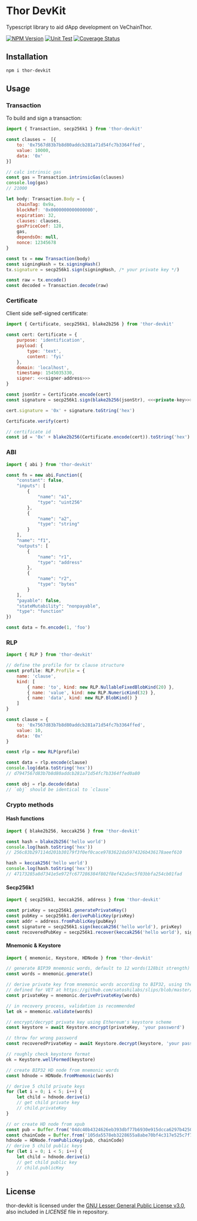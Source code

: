 # Thor DevKit

Typescript library to aid dApp development on VeChainThor.

[![NPM Version](https://badge.fury.io/js/thor-devkit.svg)](https://www.npmjs.com/package/thor-devkit)
[![Unit Test](https://github.com/vechain/thor-devkit.js/actions/workflows/test.yml/badge.svg)](https://github.com/vechain/thor-devkit.js/actions/workflows/test.yml)
[![Coverage Status](https://coveralls.io/repos/github/vechain/thor-devkit.js/badge.svg?branch=master)](https://coveralls.io/github/vechain/thor-devkit.js?branch=master)

## Installation

```bash
npm i thor-devkit
```

## Usage

### Transaction

To build and sign a transaction:

```javascript
import { Transaction, secp256k1 } from 'thor-devkit'

const clauses =  [{
    to: '0x7567d83b7b8d80addcb281a71d54fc7b3364ffed',
    value: 10000,
    data: '0x'
}]

// calc intrinsic gas
const gas = Transaction.intrinsicGas(clauses)
console.log(gas)
// 21000

let body: Transaction.Body = {
    chainTag: 0x9a,
    blockRef: '0x0000000000000000',
    expiration: 32,
    clauses: clauses,
    gasPriceCoef: 128,
    gas,
    dependsOn: null,
    nonce: 12345678
}

const tx = new Transaction(body)
const signingHash = tx.signingHash()
tx.signature = secp256k1.sign(signingHash, /* your private key */)

const raw = tx.encode()
const decoded = Transaction.decode(raw)
```

### Certificate

Client side self-signed certificate:

```javascript
import { Certificate, secp256k1, blake2b256 } from 'thor-devkit'

const cert: Certificate = {
    purpose: 'identification',
    payload: {
        type: 'text',
        content: 'fyi'
    },
    domain: 'localhost',
    timestamp: 1545035330,
    signer: <<<signer-address>>>
}

const jsonStr = Certificate.encode(cert)
const signature = secp256k1.sign(blake2b256(jsonStr), <<<private-key>>>)

cert.signature = '0x' + signature.toString('hex')

Certificate.verify(cert)

// certificate id
const id = '0x' + blake2b256(Certificate.encode(cert)).toString('hex')
```

### ABI

```javascript
import { abi } from 'thor-devkit'

const fn = new abi.Function({
    "constant": false,
    "inputs": [
        {
            "name": "a1",
            "type": "uint256"
        },
        {
            "name": "a2",
            "type": "string"
        }
    ],
    "name": "f1",
    "outputs": [
        {
            "name": "r1",
            "type": "address"
        },
        {
            "name": "r2",
            "type": "bytes"
        }
    ],
    "payable": false,
    "stateMutability": "nonpayable",
    "type": "function"
})

const data = fn.encode(1, 'foo')
```

### RLP

```javascript
import { RLP } from 'thor-devkit'

// define the profile for tx clause structure
const profile: RLP.Profile = {
    name: 'clause',
    kind: [
        { name: 'to', kind: new RLP.NullableFixedBlobKind(20) },
        { name: 'value', kind: new RLP.NumericKind(32) },
        { name: 'data', kind: new RLP.BlobKind() }
    ]
}

const clause = {
    to: '0x7567d83b7b8d80addcb281a71d54fc7b3364ffed',
    value: 10,
    data: '0x'
}

const rlp = new RLP(profile)

const data = rlp.encode(clause)
console.log(data.toString('hex'))
// d7947567d83b7b8d80addcb281a71d54fc7b3364ffed0a80

const obj = rlp.decode(data)
// `obj` should be identical to `clause`
```

### Crypto methods

#### Hash functions

```javascript
import { blake2b256, keccak256 } from 'thor-devkit'

const hash = blake2b256('hello world')
console.log(hash.toString('hex'))
// 256c83b297114d201b30179f3f0ef0cace9783622da5974326b436178aeef610

hash = keccak256('hello world')
console.log(hash.toString('hex'))
// 47173285a8d7341e5e972fc677286384f802f8ef42a5ec5f03bbfa254cb01fad
```

#### Secp256k1

```javascript
import { secp256k1, keccak256, address } from 'thor-devkit'

const privKey = secp256k1.generatePrivateKey()
const pubKey = secp256k1.derivePublicKey(privKey)
const addr = address.fromPublicKey(pubKey)
const signature = secp256k1.sign(keccak256('hello world'), privKey)
const recoveredPubKey = secp256k1.recover(keccak256('hello world'), signature)
```

#### Mnemonic & Keystore

```javascript
import { mnemonic, Keystore, HDNode } from 'thor-devkit'

// generate BIP39 mnemonic words, default to 12 words(128bit strength)
const words = mnemonic.generate()

// derive private key from mnemonic words according to BIP32, using the path `m/44'/818'/0'/0`.
// defined for VET at https://github.com/satoshilabs/slips/blob/master/slip-0044.md
const privateKey = mnemonic.derivePrivateKey(words)

// in recovery process, validation is recommended
let ok = mnemonic.validate(words)

// encrypt/decrypt private key using Ethereum's keystore scheme
const keystore = await Keystore.encrypt(privateKey, 'your password')

// throw for wrong password
const recoveredPrivateKey = await Keystore.decrypt(keystore, 'your password')

// roughly check keystore format
ok = Keystore.wellFormed(keystore)

// create BIP32 HD node from mnemonic words
const hdnode = HDNode.fromMnemonic(words)

// derive 5 child private keys
for (let i = 0; i < 5; i++) {
    let child = hdnode.derive(i)
    // get child private key
    // child.privateKey
}

// or create HD node from xpub
const pub = Buffer.from('04dc40b4324626eb393dbf77b6930e915dcca6297b42508adb743674a8ad5c69a046010f801a62cb945a6cb137a050cefaba0572429fc4afc57df825bfca2f219a', 'hex')
const chainCode = Buffer.from('105da5578eb3228655a8abe70bf4c317e525c7f7bb333634f5b7d1f70e111a33', 'hex')
hdnode = HDNode.fromPublicKey(pub, chainCode)
// derive 5 child public keys
for (let i = 0; i < 5; i++) {
    let child = hdnode.derive(i)
    // get child public key
    // child.publicKey
}
```


## License

thor-devkit is licensed under the
[GNU Lesser General Public License v3.0](https://www.gnu.org/licenses/lgpl-3.0.html), also included
in *LICENSE* file in repository.
